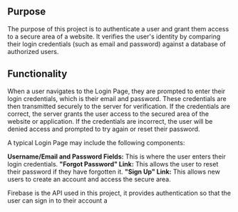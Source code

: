 ## Purpose
The purpose of this project is to authenticate a user and grant them access to a secure area of a website. It verifies the user's identity by comparing their login credentials (such as email and password) against a database of authorized users.

## Functionality
When a user navigates to the Login Page, they are  prompted to enter their login credentials, which is their email and password. These credentials are then transmitted securely to the server for verification. If the credentials are correct, the server grants the user access to the secured area of the website or application. If the credentials are incorrect, the user will be denied access and prompted to try again or reset their password.

A typical Login Page may include the following components:

**Username/Email and Password Fields:** This is where the user enters their login credentials.
**"Forgot Password" Link:** This allows the user to reset their password if they have forgotten it.
**"Sign Up" Link:** This allows new users to create an account and access the secure area.

Firebase is the API used in this project, it provides authentication so that the user can sign in to their account a